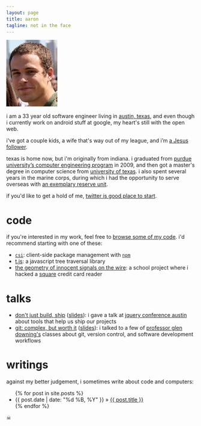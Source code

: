 ```yaml
---
layout: page
title: aaron
tagline: not in the face
---
```


<img class="me" src="/assets/images/aaron.jpg" />

i am a <span id="my-age">33</span> year old software engineer living in [austin,
texas][where], and even though i currently work on android stuff at google,
my heart's still with the open web.

i've got a couple kids, a wife that's way out of my league, and i’m [a Jesus
follower][bible].

texas is home now, but i'm originally from indiana. i graduated from [purdue
university’s computer engineering program][puece] in 2009, and then got a
master's degree in computer science from [university of texas][utcs]. i also
spent several years in the marine corps, during which i had the opportunity to
serve overseas with [an exemplary reserve unit][det1comm].

if you'd like to get a hold of me, [twitter is good place to start][twitter].

# code

if you're interested in my work, feel free to [browse some of my
code][the_hubs].  i'd recommend starting with one of these:

 - [`csi`][csi]: client-side package management with [`npm`][npm]
 - [t.js][tjs]: a javascript tree traversal library
 - [the geometry of innocent signals on the wire][geom]: a school project where
   i hacked a [square][] credit card reader

# talks

 - [don't just build, ship][shipit] ([slides][shipit-slides]): i gave a talk at
   [jquery conference austin][jqconf] about tools that help us ship our
   projects
 - [git: complex, but worth it][git-talk] ([slides][git-talk-slides]): i talked
   to a few of [professor glen downing's][gpd] classes about git, version
   control, and software development workflows

# writings

against my better judgement, i sometimes write about code and computers:

<ul class="posts none">
  {% for post in site.posts %}
    <li><span class="date">{{ post.date | date: "%d %B, %Y" }}</span> &raquo; <a href="{{ BASE_PATH }}{{ post.url }}">{{ post.title }}</a></li>
  {% endfor %}
</ul>

<div class="here-be-pyrates">☠</div>


[where]: https://maps.google.com/?ll=30.317321,-97.748709&spn=0.076612,0.055189&t=m&z=14
[employer]: http://www.amazon.com
[bible]: http://biblia.com/books/esv/Jn13.35
[puece]: https://engineering.purdue.edu/ECE/
[utcs]: http://www.cs.utexas.edu/
[det1comm]: http://www.facebook.com/pages/Detachment-1-Communications-Company/302302460425
[twitter]: http://twitter.com/aaronj1335
[the_hubs]: https://github.com/aaronj1335
[csi]: https://github.com/aaronj1335/csi
[npm]: https://npmjs.org/
[tjs]: http://aaronj1335.github.com/t-js/
[geom]: https://github.com/aaronj1335/the-geometry-of-innocent-signals-on-the-wire
[square]: https://squareup.com/
[jqconf]: http://events.jquery.org/2013/austin/
[gpd]: https://www.cs.utexas.edu/users/downing/
[shipit]: https://github.com/aaronj1335/shipit
[shipit-slides]: http://aaronstacy.com/shipit/
[git-talk]: https://github.com/aaronj1335/git-complex-but-worth-it
[git-talk-slides]: http://aaronstacy.com/git-complex-but-worth-it/
[this guy]: http://aaronstacy.com/anderson-davids-growth-chart/
